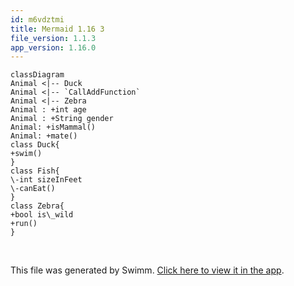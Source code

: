 ```yaml
---
id: m6vdztmi
title: Mermaid 1.16 3
file_version: 1.1.3
app_version: 1.16.0
---
```


<!--MERMAID {width:50}-->
```mermaid
classDiagram
Animal <|-- Duck
Animal <|-- `CallAddFunction`
Animal <|-- Zebra
Animal : +int age
Animal : +String gender
Animal: +isMammal()
Animal: +mate()
class Duck{
+swim()
}
class Fish{
\-int sizeInFeet
\-canEat()
}
class Zebra{
+bool is\_wild
+run()
}

```
<!--MCONTENT {content: "classDiagram<br/>\nAnimal <|-- Duck<br/>\nAnimal <|-- `CallAddFunction`<swm-token data-swm-token=\":functions2.cs:5:5:5:`    public void CallAddFunction()`\"/><br/>\nAnimal <|-- Zebra<br/>\nAnimal : +int age<br/>\nAnimal : +String gender<br/>\nAnimal: +isMammal()<br/>\nAnimal: +mate()<br/>\nclass Duck{<br/>\n+swim()<br/>\n}<br/>\nclass Fish{<br/>\n\\-int sizeInFeet<br/>\n\\-canEat()<br/>\n}<br/>\nclass Zebra{<br/>\n+bool is\\_wild<br/>\n+run()<br/>\n}<br/>\n<br/>"} --->

<br/>

This file was generated by Swimm. [Click here to view it in the app](https://swimm-web-app.web.app/repos/Z2l0aHViJTNBJTNBY3NoYXJwLXNoYXVsLXRlc3QlM0ElM0Fzd2ltbWlv/docs/m6vdztmi).

